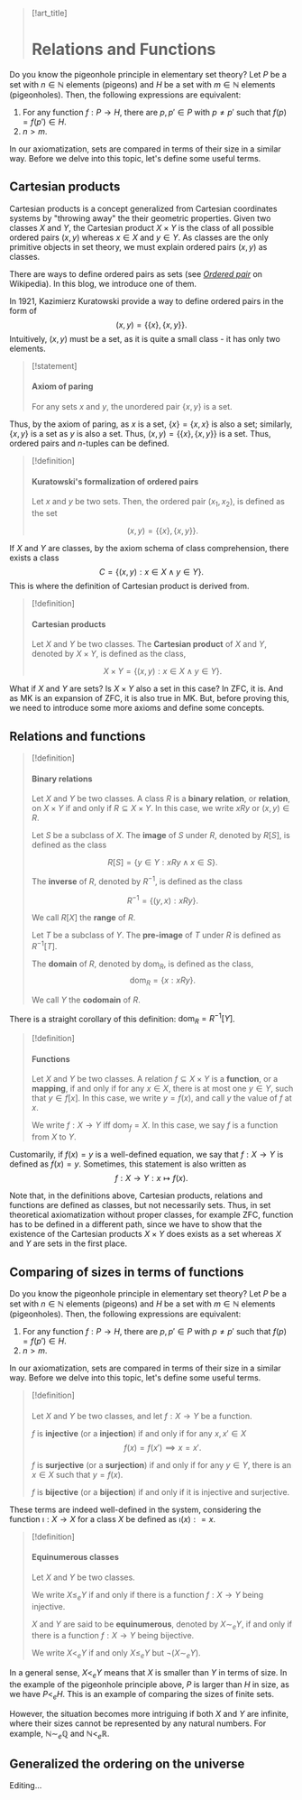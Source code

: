 > [!art_title]
> 
> # Relations and Functions
> 



Do you know the pigeonhole principle in elementary set theory? Let $P$ be a set with $n \in \mathbb N$ elements (pigeons) and $H$ be a set with $m \in \mathbb N$ elements (pigeonholes). Then, the following expressions are equivalent:

1. For any function $f: P \to H$, there are $p, p' \in P$ with $p \ne p'$ such that $f(p) = f(p') \in H$.
2. $n > m$.

In our axiomatization, sets are compared in terms of their size in a similar way. Before we delve into this topic, let's define some useful terms.

## Cartesian products

Cartesian products is a concept generalized from Cartesian coordinates systems by "throwing away" the their geometric properties. Given two classes $X$ and $Y$, the Cartesian product $X \times Y$ is the class of all possible ordered pairs $(x,y)$ whereas $x \in X$ and $y \in Y$. As classes are the only primitive objects in set theory, we must explain ordered pairs $(x,y)$ as classes.

There are ways to define ordered pairs as sets (see [*Ordered pair*](https://en.wikipedia.org/wiki/Ordered_pair#Kuratowski's_definition) on Wikipedia). In this blog, we introduce one of them.

In 1921, Kazimierz Kuratowski provide a way to define ordered pairs in the form of
$$
(x,y) = \{ \{x\}, \{x,y\} \}.
$$
Intuitively, $(x,y)$ must be a set, as it is quite a small class - it has only two elements.

> [!statement]
> 
> #### Axiom of paring
> 
> For any sets $x$ and $y$, the unordered pair $\{x,y\}$ is a set.

Thus, by the axiom of paring, as $x$ is a set, $\{x\} = \{x,x\}$ is also a set; similarly, $\{x,y\}$ is a set as $y$ is also a set. Thus, $(x,y) = \{ \{x\}, \{x,y\} \}$ is a set. Thus, ordered pairs and $n$-tuples can be defined.

> [!definition]
> 
> #### Kuratowski's formalization of ordered pairs
> 
> Let $x$ and $y$ be two sets. Then, the ordered pair $(x_1, x_2)$, is defined as the set
> 
> $$
> (x,y) = \{\{x\}, \{x,y\}\}.
> $$



If $X$ and $Y$ are classes, by the axiom schema of class comprehension, there exists a class
$$
C = \{ (x,y): x \in X \land y \in Y \}.
$$
This is where the definition of Cartesian product is derived from.

> [!definition]
> 
> #### Cartesian products
> 
> Let $X$ and $Y$ be two classes. The **Cartesian product** of $X$ and $Y$, denoted by $X \times Y$, is defined as the class,
> 
> $$
> X \times Y = \{ (x,y) : x \in X \land y \in Y \}.
> $$

What if $X$ and $Y$ are sets? Is $X \times Y$ also a set in this case? In ZFC, it is. And as MK is an expansion of ZFC, it is also true in MK. But, before proving this, we need to introduce some more axioms and define some concepts.

## Relations and functions

> [!definition]
> 
> #### Binary relations
> 
> Let $X$ and $Y$ be two classes. A class $R$ is a **binary relation**, or **relation**, on $X \times Y$ if and only if $R \subseteq X \times Y$. In this case, we write $xRy$ or $(x,y) \in R$.
> 
> Let $S$ be a subclass of $X$. The **image** of $S$ under $R$, denoted by $R[S]$, is defined as the class
> 
> $$
> R[S] = \{ y \in Y: xRy \land x \in S \}.
> $$
> 
> The **inverse** of $R$, denoted by $R^{-1}$, is defined as the class
> 
> $$
> R^{-1} = \{ (y,x): xRy \}.
> $$
> 
> We call $R[X]$ the **range** of $R$.
> 
> Let $T$ be a subclass of $Y$. The **pre-image** of $T$ under $R$ is defined as $R^{-1}[T]$.
> 
> The **domain** of $R$, denoted by $\mathrm{dom}_R$, is defined as the class,
> $$
> \mathrm{dom}_R = \{x: xRy\}.
> $$
> 
> We call $Y$ the **codomain** of $R$.

There is a straight corollary of this definition: $\mathrm{dom}_R = R^{-1}[Y]$.

> [!definition]
> 
> #### Functions
> 
> Let $X$ and $Y$ be two classes. A relation $f \subseteq X \times Y$ is a **function**, or a **mapping**, if and only if for any $x \in X$, there is at most one $y \in Y$, such that $y \in f[x]$. In this case, we write $y = f(x)$, and call $y$ the value of $f$ at $x$.
> 
> We write $f: X \to Y$ iff $\mathrm{dom}_f = X$. In this case, we say $f$ is a function from $X$ to $Y$.

Customarily, if $f(x) = y$ is a well-defined equation, we say that $f:X \to Y$ is defined as $f(x) = y$. Sometimes, this statement is also written as
$$
f: X \to Y : x \mapsto f(x).
$$

Note that, in the definitions above, Cartesian products, relations and functions are defined as classes, but not necessarily sets. Thus, in set theoretical axiomatization without proper classes, for example ZFC, function has to be defined in a different path, since we have to show that the existence of the Cartesian products $X \times Y$ does exists as a set whereas $X$ and $Y$ are sets in the first place.

## Comparing of sizes in terms of functions

Do you know the pigeonhole principle in elementary set theory? Let $P$ be a set with $n \in \mathbb N$ elements (pigeons) and $H$ be a set with $m \in \mathbb N$ elements (pigeonholes). Then, the following expressions are equivalent:

1. For any function $f: P \to H$, there are $p, p' \in P$ with $p \ne p'$ such that $f(p) = f(p') \in H$.
2. $n > m$.

In our axiomatization, sets are compared in terms of their size in a similar way. Before we delve into this topic, let's define some useful terms.

> [!definition]
> 
> ####
> 
> Let $X$ and $Y$ be two classes, and let $f: X \to Y$ be a function.
> 
> $f$ is **injective** (or a **injection**) if and only if for any $x, x' \in X$
> $$
> f(x) = f(x') \implies x = x'.
> $$
> 
> $f$ is **surjective** (or a **surjection**) if and only if for any $y \in Y$, there is an $x \in X$ such that $y = f(x)$.
> 
> $f$ is **bijective** (or a **bijection**) if and only if it is injective and surjective.

These terms are indeed well-defined in the system, considering the function $\imath: X \to X$ for a class $X$ be defined as $\imath(x): = x$.

> [!definition]
> 
> #### Equinumerous  classes
> 
> Let $X$ and $Y$ be two classes.
> 
> We write $X \le_e Y$ if and only if there is a function $f: X \to Y$ being injective.
> 
> $X$ and $Y$ are said to be **equinumerous**, denoted by $X \sim_e Y$, if and only if there is a function $f:X \to Y$ being bijective.
> 
> We write $X <_e Y$ if and only $X \le_e Y$ but $\neg(X \sim_e Y)$.

In a general sense, $X <_e Y$ means that $X$ is smaller than $Y$ in terms of size. In the example of the pigeonhole principle above, $P$ is larger than $H$ in size, as we have $P <_e H$. This is an example of comparing the sizes of finite sets.

However, the situation becomes more intriguing if both $X$ and $Y$ are infinite, where their sizes cannot be represented by any natural numbers. For example, $\mathbb N \sim_e \mathbb Q$ and $\mathbb N <_e \mathbb R$.

## Generalized the ordering on the universe

Editing...

